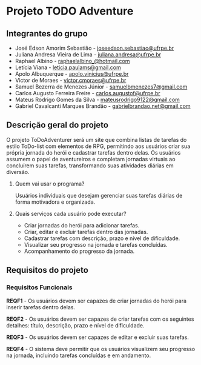 # Projeto TODO Adventure

## Integrantes do grupo 

 * José Edson Amorim Sebastião - joseedson.sebastiao@ufrpe.br
 * Juliana Andresa Vieira de Lima - juliana.andresa@ufrpe.br
 * Raphael Albino - raphaelalbino_@hotmail.com
 * Letícia Viana - leticia.paulams@gmail.com
 * Apolo Albuquerque - apolo.vinicius@ufrpe.br
 * Victor de Moraes - victor.cmoraes@ufrpe.br
 * Samuel Bezerra de Menezes Júnior - samuelbmenezes7@gmail.com
 * Carlos Augusto Ferreira Freire - carlos.augustof@ufrpe.br
 * Mateus Rodrigo Gomes da Silva - mateusrodrigo9122@gmail.com
 * Gabriel Cavalcanti Marques Brandão - gabrielbrandao.net@gmail.com

## Descrição geral do projeto 
O projeto ToDoAdventurer será um site que combina listas de tarefas do estilo ToDo-list com elementos de RPG, permitindo aos usuários criar sua própria jornada do herói e cadastrar tarefas dentro delas. Os usuários assumem o papel de aventureiros e completam jornadas virtuais ao concluírem suas tarefas, transformando suas atividades diárias em diversão. 
 
 1. Quem vai usar o programa?

    Usuários individuais que desejam gerenciar suas tarefas diárias de forma motivadora e organizada.
   
 2. Quais serviços cada usuário pode executar?

     - Criar jornadas do herói para adicionar tarefas.
     - Criar, editar e excluir tarefas dentro das jornadas.
     - Cadastrar tarefas com descrição, prazo e nível de dificuldade.
     - Visualizar seu progresso na jornada e tarefas concluídas.
     - Acompanhamento do progresso da jornada.

## Requisitos do projeto

### Requisitos Funcionais

**REQF1** - Os usuários devem ser capazes de criar jornadas do herói para inserir tarefas dentro delas.

**REQF2** - Os usuários devem ser capazes de criar tarefas com os seguintes detalhes: título, descrição, prazo e nível de dificuldade.

**REQF3** - Os usuários devem ser capazes de editar e excluir suas tarefas.

**REQF4** - O sistema deve permitir que os usuários visualizem seu progresso na jornada, incluindo tarefas concluídas e em andamento.
